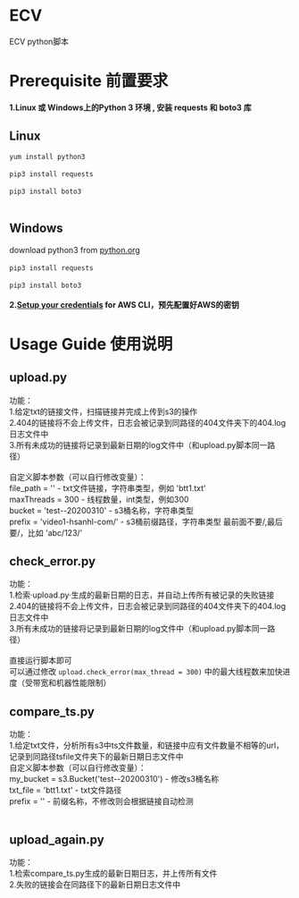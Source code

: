 # ECV
ECV python脚本

# Prerequisite 前置要求
**1.Linux 或 Windows上的Python 3 环境 , 安装 requests 和 boto3 库**
## Linux
`yum install python3`<br><br>
`pip3 install requests`<br><br>
`pip3 install boto3`<br><br>
## Windows
download python3 from [python.org](https://www.python.org/downloads/windows/)<br><br>
`pip3 install requests`<br><br>
`pip3 install boto3`<br><br>
**2.[Setup your credentials](https://docs.aws.amazon.com/zh_cn/cli/latest/userguide/cli-chap-configure.html) for AWS CLI，预先配置好AWS的密钥**


# Usage Guide 使用说明
## upload.py
功能：<br>
1.给定txt的链接文件，扫描链接并完成上传到s3的操作<br>
2.404的链接将不会上传文件，日志会被记录到同路径的404文件夹下的404.log日志文件中<br>
3.所有未成功的链接将记录到最新日期的log文件中（和upload.py脚本同一路径）<br>
<br>
自定义脚本参数（可以自行修改变量）：<br>
file_path = ''  - txt文件链接，字符串类型，例如 'btt1.txt'<br>
maxThreads = 300  - 线程数量，int类型，例如300<br>
bucket = 'test--20200310'  - s3桶名称，字符串类型<br>
prefix = 'video1-hsanhl-com/'   - s3桶前缀路径，字符串类型  最前面不要/,最后要/，比如 'abc/123/'<br>

## check_error.py
功能：<br>
1.检索·upload.py·生成的最新日期的日志，并自动上传所有被记录的失败链接<br>
2.404的链接将不会上传文件，日志会被记录到同路径的404文件夹下的404.log日志文件中<br>
3.所有未成功的链接将记录到最新日期的log文件中（和upload.py脚本同一路径）<br>
<br>
直接运行脚本即可<br>
可以通过修改 `upload.check_error(max_thread = 300)` 中的最大线程数来加快进度（受带宽和机器性能限制）<br>

## compare_ts.py
功能：<br>
1.给定txt文件，分析所有s3中ts文件数量，和链接中应有文件数量不相等的url，记录到同路径tsfile文件夹下的最新日期日志文件中<br>
自定义脚本参数（可以自行修改变量）：<br>
my_bucket = s3.Bucket('test--20200310')  - 修改s3桶名称<br>
txt_file = 'btt1.txt'   - txt文件路径<br>
prefix = ''   - 前缀名称，不修改则会根据链接自动检测<br>
<br>

## upload_again.py
功能：<br>
1.检索compare_ts.py生成的最新日期日志，并上传所有文件<br>
2.失败的链接会在同路径下的最新日期日志文件中<br>
<br>

